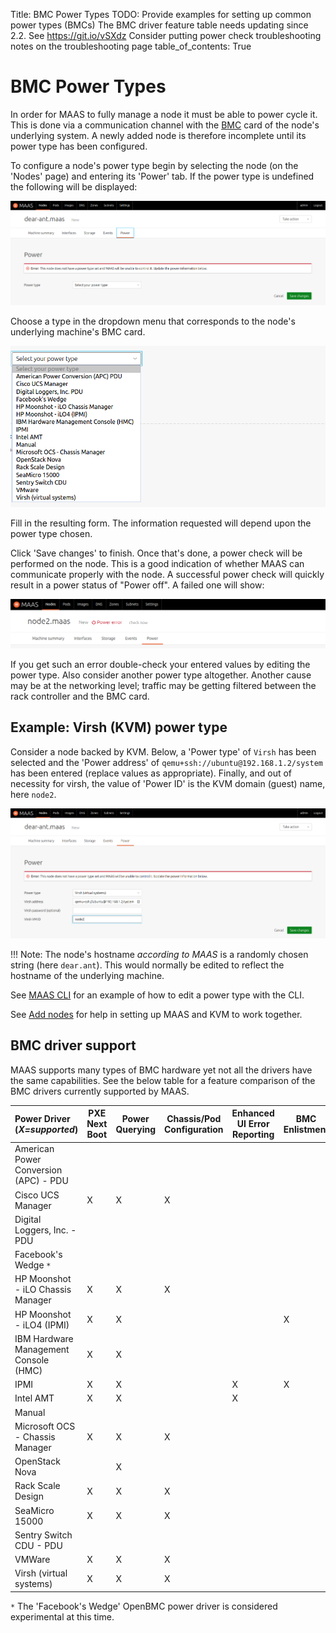 Title: BMC Power Types
TODO:  Provide examples for setting up common power types (BMCs)
       The BMC driver feature table needs updating since 2.2. See https://git.io/vSXdz
       Consider putting power check troubleshooting notes on the troubleshooting page
table_of_contents: True


# BMC Power Types

In order for MAAS to fully manage a node it must be able to power cycle it.
This is done via a communication channel with the [BMC][wikipedia-bmc] card of
the node's underlying system. A newly added node is therefore incomplete until
its power type has been configured.

To configure a node's power type begin by selecting the node (on the 'Nodes'
page) and entering its 'Power' tab. If the power type is undefined the
following will be displayed:

![power types undefined][img__2.2_power-types-undefined]

Choose a type in the dropdown menu that corresponds to the node's underlying
machine's BMC card.

![power types selection][img__2.2_power-types-selection]

Fill in the resulting form. The information requested will depend upon the
power type chosen.

Click 'Save changes' to finish. Once that's done, a power check will be
performed on the node. This is a good indication of whether MAAS can
communicate properly with the node. A successful power check will quickly
result in a power status of "Power off". A failed one will show:

![power types power error][img__2.2_power-types-power-error]

If you get such an error double-check your entered values by editing the power
type. Also consider another power type altogether. Another cause may be at the
networking level; traffic may be getting filtered between the rack controller
and the BMC card.


## Example: Virsh (KVM) power type

Consider a node backed by KVM. Below, a 'Power type' of `Virsh` has been
selected and the 'Power address' of `qemu+ssh://ubuntu@192.168.1.2/system` has
been entered (replace values as appropriate). Finally, and out of necessity for
virsh, the value of 'Power ID' is the KVM domain (guest) name, here `node2`.

![power types example: virsh][img__2.2_power-types-example-virsh]

!!! Note:
    The node's hostname *according to MAAS* is a randomly chosen string (here
    `dear.ant`). This would normally be edited to reflect the hostname of the
    underlying machine.

See [MAAS CLI][cli-update-node-hostname-and-power-parameters] for an example of
how to edit a power type with the CLI.

See [Add nodes][add-nodes-kvm-guest-nodes] for help in setting up MAAS and KVM
to work together.


## BMC driver support

MAAS supports many types of BMC hardware yet not all the drivers have the same
capabilities. See the below table for a feature comparison of the BMC drivers
currently supported by MAAS.

| Power Driver (*X=supported*) | PXE Next Boot | Power Querying | Chassis/Pod Configuration | Enhanced UI Error Reporting | BMC Enlistment |
|:--------------------------------------|-------------|-----------|---------------|-----------------|------------|
| American Power Conversion (APC) - PDU |             |           |               |                 |            |
| Cisco UCS Manager                     |      X      |     X     |       X       |                 |            |
| Digital Loggers, Inc. - PDU           |             |           |               |                 |            |
| Facebook's Wedge `*`                  |             |           |               |                 |            |
| HP Moonshot - iLO Chassis Manager     |      X      |     X     |       X       |                 |            |
| HP Moonshot - iLO4 (IPMI)             |      X      |     X     |               |                 |     X      |
| IBM Hardware Management Console (HMC) |      X      |     X     |               |                 |            |
| IPMI                                  |      X      |     X     |               |       X         |     X      |
| Intel AMT                             |      X      |     X     |               |       X         |            |
| Manual                                |             |           |               |                 |            |
| Microsoft OCS - Chassis Manager       |      X      |     X     |       X       |                 |            |
| OpenStack Nova                        |             |     X     |               |                 |            |
| Rack Scale Design                     |      X      |     X     |       X       |                 |            |
| SeaMicro 15000                        |      X      |     X     |       X       |                 |            |
| Sentry Switch CDU - PDU               |             |           |               |                 |            |
| VMWare                                |      X      |     X     |       X       |                 |            |
| Virsh (virtual systems)               |      X      |     X     |       X       |                 |            |

`*` The 'Facebook's Wedge' OpenBMC power driver is considered experimental at this time.


<!-- LINKS -->

[wikipedia-bmc]: https://en.wikipedia.org/wiki/Intelligent_Platform_Management_Interface#Baseboard_management_controller
[cli-update-node-hostname-and-power-parameters]: manage-cli-advanced.md#update-node-hostname-and-power-parameters
[add-nodes-kvm-guest-nodes]: nodes-add.md#kvm-guest-nodes

[img__2.2_power-types-undefined]: ../media/installconfig-nodes-power-types__2.2_undefined.png
[img__2.2_power-types-selection]: ../media/installconfig-nodes-power-types__2.2_selection.png
[img__2.2_power-types-example-virsh]: ../media/installconfig-nodes-power-types__2.2_example-virsh.png
[img__2.2_power-types-power-error]: ../media/installconfig-nodes-power-types__2.2_power-error.png
